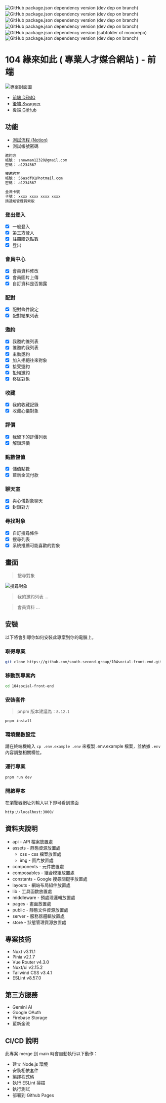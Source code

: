 ![GitHub package.json dependency version (dev dep on branch)](https://img.shields.io/github/package-json/dependency-version/tingminitime/nuxt3-template/dev/nuxt/master?color=00dc82)　![GitHub package.json dependency version (dev dep on branch)](https://img.shields.io/github/package-json/dependency-version/tingminitime/nuxt3-template/dev/tailwindcss/master?color=0ea5e9)　![GitHub package.json dependency version (dev dep on branch)](https://img.shields.io/github/package-json/dependency-version/tingminitime/nuxt3-template/dev/pinia/master?color=ffd859)　![GitHub package.json dependency version (dev dep on branch)](https://img.shields.io/github/package-json/dependency-version/tingminitime/nuxt3-template/dev/%40vueuse%2Fnuxt/master?color=41b883)　![GitHub package.json dependency version (subfolder of monorepo)](https://img.shields.io/github/package-json/dependency-version/tingminitime/nuxt3-template/%40headlessui%2Fvue?color=69bdfe)　![GitHub package.json dependency version (dev dep on branch)](https://img.shields.io/github/package-json/dependency-version/tingminitime/nuxt3-template/dev/eslint/master?color=4B32C3)

# 104 緣來如此 ( 專業人才媒合網站 ) - 前端

![專案封面圖](https://firebasestorage.googleapis.com/v0/b/my-first-project-1110913.appspot.com/o/104social%2F104%E7%B7%A3%E4%BE%86%E5%A6%82%E6%AD%A4-%E5%B0%81%E9%9D%A2.png?alt=media&token=3f17c7e4-a691-46f5-9943-5b953ccef2af)


- [前端 DEMO ](https://104social-front-end.vercel.app/)
- [後端 Swagger](https://104-dev.zeabur.app/api-doc/#/)
- [後端 GitHub ](https://github.com/roceil/104_Backend/tree/main/)

## 功能

- [測試流程 (Notion)](https://www.notion.so/7bad45f87c9c40ba986bb7a85fc90164?pvs=4)
- 測試帳號密碼

```bash
邀約方
帳號： snowman12320@gmail.com
密碼： a1234567
```
```bash
被邀約方
帳號： 56asdf01@hotmail.com
密碼： a1234567
```
```bash
金流卡號
卡號： xxxx xxxx xxxx xxxx
請通知管理員索取
```

### 登出登入

- [x] 一般登入
- [x] 第三方登入
- [x] 註冊贈送點數
- [x] 登出

### 會員中心

- [x] 會員資料修改
- [x] 會員圖片上傳
- [x] 自訂資料是否揭露

### 配對

- [x] 配對條件設定
- [x] 配對結果列表

### 邀約

- [x] 我邀約誰列表
- [x] 誰邀約我列表
- [x] 主動邀約
- [x] 加入拒絕往來對象
- [x] 接受邀約
- [x] 拒絕邀約
- [x] 移除對象

### 收藏

- [x] 我的收藏記錄
- [x] 收藏心儀對象

### 評價

- [x] 我留下的評價列表
- [x] 解鎖評價

### 點數儲值

- [x] 儲值點數
- [x] 藍新金流付款

### 聊天室

- [x] 與心儀對象聊天
- [x] 封鎖對方

### 尋找對象

- [x] 自訂搜尋條件
- [x] 搜尋列表
- [x] 系統推薦可能喜歡的對象

## 畫面

> 搜尋對象

![搜尋對象](https://firebasestorage.googleapis.com/v0/b/my-first-project-1110913.appspot.com/o/104social%2F%E5%B0%8B%E6%89%BE%E5%B0%8D%E8%B1%A1.png?alt=media&token=e1433dd9-8d0f-49bd-ba03-11ca3a4df530)

<!-- ![搜尋對象](https://img.onl/Zdoym2) -->

> 我的邀約列表
...
<!-- ![我的邀約列表](https://img.onl/vJidF) -->

<!-- ![我的邀約列表](https://img.onl/n1QIjJ) -->

> 會員資料
...
<!-- ![會員資料](https://img.onl/hb48Ft) -->

<!-- ![會員資料](https://img.onl/cUkZYl) -->

## 安裝

以下將會引導你如何安裝此專案到你的電腦上。

### 取得專案

```bash
git clone https://github.com/south-second-group/104social-front-end.git
```

### 移動到專案內

```bash
cd 104social-front-end
```

### 安裝套件

> pnpm 版本建議為：`8.12.1`

```bash
pnpm install
```

### 環境變數設定

請在終端機輸入 `cp .env.example .env` 來複製 .env.example 檔案，並依據 `.env` 內容調整相關欄位。

### 運行專案

```bash
pnpm run dev
```

### 開啟專案

在瀏覽器網址列輸入以下即可看到畫面

```bash
http://localhost:3000/
```

## 資料夾說明

- api - API 檔案放置處
- assets - 靜態資源放置處
  - css - css 檔案放置處
  - img - 圖片放置處
- components - 元件放置處
- composables - 組合模組放置處
- constants - Google 搜尋關鍵字放置處
- layouts - 網站布局組件放置處
- lib - 工具函数放置處
- middleware - 預處理邏輯放置處
- pages - 畫面放置處
- public - 靜態文件資源放置處
- server - 服務器邏輯放置處
- store - 狀態管理資源放置處

## 專案技術

- Nuxt v3.11.1
- Pinia v2.1.7
- Vue Router v4.3.0
- Nuxt/ui v2.15.2
- Tailwind CSS v3.4.1
- ESLint v8.57.0

## 第三方服務

- Gemini AI
- Google OAuth
- Firebase Storage
- 藍新金流

## CI/CD 說明

此專案 merge 到 main 時會自動執行以下動作：

- 建立 Node.js 環境
- 安裝相依套件
- 編譯程式碼
- 執行 ESLint 掃描
- 執行測試
- 部署到 Github Pages